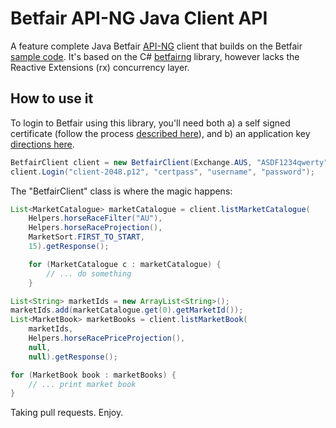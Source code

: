 ﻿# Betfair API-NG Java Client API

A feature complete Java Betfair [API-NG] client that builds on the Betfair [sample code]. It's based on the C# [betfairng] library, however lacks the Reactive Extensions (rx) concurrency layer. 

How to use it
-------------

To login to Betfair using this library, you'll need both a) a self signed certificate (follow the process [described here]), and b) an application key [directions here]. 

```java
BetfairClient client = new BetfairClient(Exchange.AUS, "ASDF1234qwerty");
client.Login("client-2048.p12", "certpass", "username", "password");
```

The "BetfairClient" class is where the magic happens:

```java
List<MarketCatalogue> marketCatalogue = client.listMarketCatalogue(
    Helpers.horseRaceFilter("AU"),
    Helpers.horseRaceProjection(),
    MarketSort.FIRST_TO_START,
    15).getResponse();

    for (MarketCatalogue c : marketCatalogue) { 
        // ... do something
    }

List<String> marketIds = new ArrayList<String>();
marketIds.add(marketCatalogue.get(0).getMarketId());    
List<MarketBook> marketBooks = client.listMarketBook(
    marketIds, 
    Helpers.horseRacePriceProjection(),
    null,
    null).getResponse();

for (MarketBook book : marketBooks) {
    // ... print market book
}
```

Taking pull requests. Enjoy.

[sample code]:https://github.com/betfair/API-NG-sample-code/tree/master/cSharp
[betfairng]:https://github.com/joelpob/betfairng
[API-NG]:https://api.developer.betfair.com/services/webapps/docs/display/1smk3cen4v3lu3yomq5qye0ni/Getting+Started+with+API-NG
[described here]:https://api.developer.betfair.com/services/webapps/docs/display/1smk3cen4v3lu3yomq5qye0ni/Non-Interactive+(bot)+login
[directions here]:https://api.developer.betfair.com/services/webapps/docs/display/1smk3cen4v3lu3yomq5qye0ni/Application+Keys
